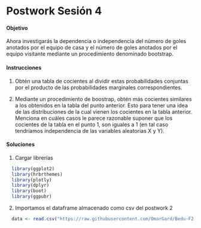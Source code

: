 # Postwork Sesión 4
 
#### Objetivo
Ahora investigarás la dependencia o independencia del número de goles anotados por el equipo de casa y el número de goles anotados por el equipo visitante mediante un procedimiento denominado bootstrap.

#### Instrucciones

1. Obtén una tabla de cocientes al dividir estas probabilidades conjuntas por el producto de las probabilidades marginales correspondientes.

2. Mediante un procedimiento de boostrap, obtén más cocientes similares a los obtenidos en la tabla del punto anterior. Esto para tener una idea de las distribuciones de la cual vienen los cocientes en la tabla anterior. Menciona en cuáles casos le parece razonable suponer que los cocientes de la tabla en el punto 1, son iguales a 1 (en tal caso tendríamos independencia de las variables aleatorias X y Y).

#### Soluciones
1. Cargar librerías

```r
  library(ggplot2)
  library(hrbrthemes)
  library(plotly)
  library(dplyr)
  library(boot)
  library(ggpubr)
```
2. Importamos el dataframe almacenado como csv del postwork 2
```r
  data <- read.csv("https://raw.githubusercontent.com/OmarGard/Bedu-F2-Postworks-E4/main/output_data/postwork_2/D1_17_18_19.csv")
```
